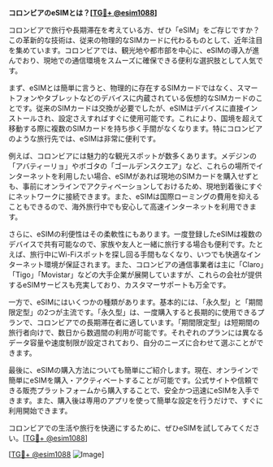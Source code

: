 **コロンビアのeSIMとは？[[TG💪+ @esim1088](https://t.me/s/esim1088)]**

コロンビアで旅行や長期滞在を考えている方、ぜひ「eSIM」をご存じですか？この革新的な技術は、従来の物理的なSIMカードに代わるものとして、近年注目を集めています。コロンビアでは、観光地や都市部を中心に、eSIMの導入が進んでおり、現地での通信環境をスムーズに確保できる便利な選択肢として人気です。

まず、eSIMとは簡単に言うと、物理的に存在するSIMカードではなく、スマートフォンやタブレットなどのデバイスに内蔵されている仮想的なSIMカードのことです。従来のSIMカードは交換が必要でしたが、eSIMはデバイスに直接インストールされ、設定さえすればすぐに使用可能です。これにより、国境を超えて移動する際に複数のSIMカードを持ち歩く手間がなくなります。特にコロンビアのような旅行先では、eSIMは非常に便利です。

例えば、コロンビアには魅力的な観光スポットが数多くあります。メデジンの「アバティーリョ」やボゴタの「ゴールデンスクエア」など、これらの場所でインターネットを利用したい場合、eSIMがあれば現地のSIMカードを購入せずとも、事前にオンラインでアクティベーションしておけるため、現地到着後にすぐにネットワークに接続できます。また、eSIMは国際ローミングの費用を抑えることもできるので、海外旅行中でも安心して高速インターネットを利用できます。

さらに、eSIMの利便性はその柔軟性にもあります。一度登録したeSIMは複数のデバイスで共有可能なので、家族や友人と一緒に旅行する場合も便利です。たとえば、旅行中にWi-Fiスポットを探し回る手間もなくなり、いつでも快適なインターネット環境が保証されます。また、コロンビアの通信事業者は主に「Claro」「Tigo」「Movistar」などの大手企業が展開していますが、これらの会社が提供するeSIMサービスも充実しており、カスタマーサポートも万全です。

一方で、eSIMにはいくつかの種類があります。基本的には、「永久型」と「期間限定型」の2つが主流です。「永久型」は、一度購入すると長期的に使用できるプランで、コロンビアでの長期滞在者に適しています。「期間限定型」は短期間の旅行者向けで、数日から数週間の利用が可能です。それぞれのプランには異なるデータ容量や速度制限が設定されており、自分のニーズに合わせて選ぶことができます。

最後に、eSIMの購入方法についても簡単にご紹介します。現在、オンラインで簡単にeSIMを購入・アクティベートすることが可能です。公式サイトや信頼できる販売プラットフォームから購入することで、安全かつ迅速にeSIMを入手できます。また、購入後は専用のアプリを使って簡単な設定を行うだけで、すぐに利用開始できます。

コロンビアでの生活や旅行を快適にするために、ぜひeSIMを試してみてください。[[TG💪+ @esim1088](https://t.me/s/esim1088)]

[[TG💪+ @esim1088](https://t.me/s/esim1088) ![Image](https://i.postimg.cc/Y0z9fWf4/image.png)]